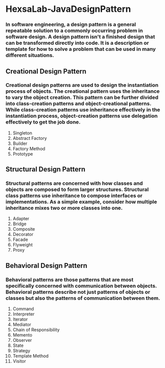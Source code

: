 # HexsaLab-JavaDesignPattern
### In software engineering, a design pattern is a general repeatable solution to a commonly occurring problem in software design. A design pattern isn't a finished design that can be transformed directly into code. It is a description or template for how to solve a problem that can be used in many different situations.
## Creational Design Pattern
### Creational design patterns are used to design the instantiation process of objects. The creational pattern uses the inheritance to vary the object creation. This pattern can be further divided into class-creation patterns and object-creational patterns. While class-creation patterns use inheritance effectively in the instantiation process, object-creation patterns use delegation effectively to get the job done.
1. Singleton
2. Abstract Factory
3. Builder
4. Factory Method
5. Prototype
## Structural Design Pattern
### Structural patterns are concerned with how classes and objects are composed to form larger structures. Structural class patterns use inheritance to compose interfaces or implementations. As a simple example, consider how multiple inheritance mixes two or more classes into one.
1. Adapter
2. Bridge
3. Composite
4. Decorator
5. Facade
6. Flyweight
7. Proxy
## Behavioral Design Pattern
### Behavioral patterns are those patterns that are most specifically concerned with communication between objects. Behavioral patterns describe not just patterns of objects or classes but also the patterns of communication between them. 
1. Command
2. Interpreter
3. Iterator
4. Mediator
5. Chain of Responsibility
6. Memento
7. Observer
8. State
9. Strategy
10. Template Method
11. Visitor

